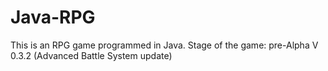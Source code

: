 # Java-RPG
This is an RPG game programmed in Java.
Stage of the game: pre-Alpha V 0.3.2 (Advanced Battle System update)
